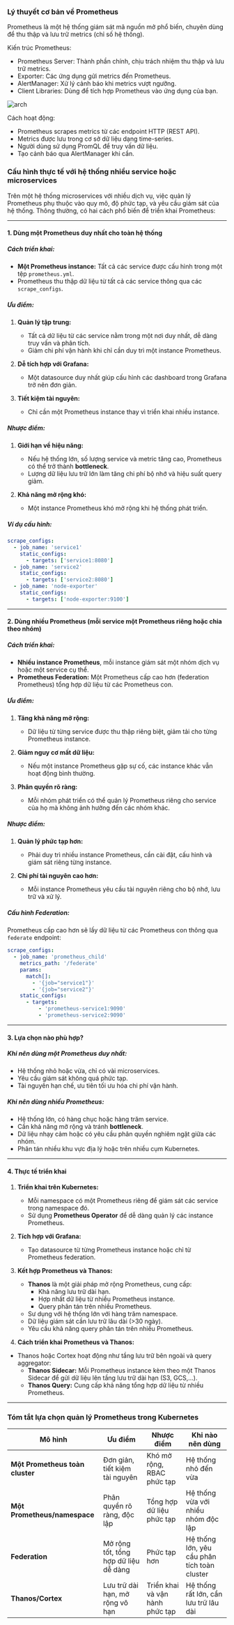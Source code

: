 ### Lý thuyết cơ bản về Prometheus

Prometheus là một hệ thống giám sát mã nguồn mở phổ biến, chuyên dùng để thu thập và lưu trữ metrics (chỉ số hệ thống).

Kiến trúc Prometheus:

- Prometheus Server: Thành phần chính, chịu trách nhiệm thu thập và lưu trữ metrics.
- Exporter: Các ứng dụng gửi metrics đến Prometheus.
- AlertManager: Xử lý cảnh báo khi metrics vượt ngưỡng.
- Client Libraries: Dùng để tích hợp Prometheus vào ứng dụng của bạn.

![arch](../Prometheus/assets/arch.png)

Cách hoạt động:
- Prometheus scrapes metrics từ các endpoint HTTP (REST API).
- Metrics được lưu trong cơ sở dữ liệu dạng time-series.
- Người dùng sử dụng PromQL để truy vấn dữ liệu.
- Tạo cảnh báo qua AlertManager khi cần.
  
### Cấu hình thực tế với hệ thống nhiều service hoặc microservices
Trên một hệ thống microservices với nhiều dịch vụ, việc quản lý Prometheus phụ thuộc vào quy mô, độ phức tạp, và yêu cầu giám sát của hệ thống. Thông thường, có hai cách phổ biến để triển khai Prometheus:

---

#### 1. Dùng một Prometheus duy nhất cho toàn hệ thống
##### Cách triển khai:
- **Một Prometheus instance:** Tất cả các service được cấu hình trong một tệp `prometheus.yml`.  
- Prometheus thu thập dữ liệu từ tất cả các service thông qua các `scrape_configs`.

##### Ưu điểm:
1. **Quản lý tập trung:**
   - Tất cả dữ liệu từ các service nằm trong một nơi duy nhất, dễ dàng truy vấn và phân tích.
   - Giảm chi phí vận hành khi chỉ cần duy trì một instance Prometheus.

2. **Dễ tích hợp với Grafana:**
   - Một datasource duy nhất giúp cấu hình các dashboard trong Grafana trở nên đơn giản.

3. **Tiết kiệm tài nguyên:**
   - Chỉ cần một Prometheus instance thay vì triển khai nhiều instance.

##### Nhược điểm:
1. **Giới hạn về hiệu năng:**
   - Nếu hệ thống lớn, số lượng service và metric tăng cao, Prometheus có thể trở thành **bottleneck**.
   - Lượng dữ liệu lưu trữ lớn làm tăng chi phí bộ nhớ và hiệu suất query giảm.

2. **Khả năng mở rộng khó:**
   - Một instance Prometheus khó mở rộng khi hệ thống phát triển.

##### Ví dụ cấu hình:
```yaml
scrape_configs:
  - job_name: 'service1'
    static_configs:
      - targets: ['service1:8080']
  - job_name: 'service2'
    static_configs:
      - targets: ['service2:8080']
  - job_name: 'node-exporter'
    static_configs:
      - targets: ['node-exporter:9100']
```

---

#### 2. Dùng nhiều Prometheus (mỗi service một Prometheus riêng hoặc chia theo nhóm)
##### Cách triển khai:
- **Nhiều instance Prometheus**, mỗi instance giám sát một nhóm dịch vụ hoặc một service cụ thể.  
- **Prometheus Federation:** Một Prometheus cấp cao hơn (federation Prometheus) tổng hợp dữ liệu từ các Prometheus con.

##### Ưu điểm:
1. **Tăng khả năng mở rộng:**
   - Dữ liệu từ từng service được thu thập riêng biệt, giảm tải cho từng Prometheus instance.

2. **Giảm nguy cơ mất dữ liệu:**
   - Nếu một instance Prometheus gặp sự cố, các instance khác vẫn hoạt động bình thường.

3. **Phân quyền rõ ràng:**
   - Mỗi nhóm phát triển có thể quản lý Prometheus riêng cho service của họ mà không ảnh hưởng đến các nhóm khác.

##### Nhược điểm:
1. **Quản lý phức tạp hơn:**
   - Phải duy trì nhiều instance Prometheus, cần cài đặt, cấu hình và giám sát riêng từng instance.

2. **Chi phí tài nguyên cao hơn:**
   - Mỗi instance Prometheus yêu cầu tài nguyên riêng cho bộ nhớ, lưu trữ và xử lý.

##### Cấu hình Federation:
Prometheus cấp cao hơn sẽ lấy dữ liệu từ các Prometheus con thông qua `federate` endpoint:
```yaml
scrape_configs:
  - job_name: 'prometheus_child'
    metrics_path: '/federate'
    params:
      match[]:
        - '{job="service1"}'
        - '{job="service2"}'
    static_configs:
      - targets:
          - 'prometheus-service1:9090'
          - 'prometheus-service2:9090'
```

---

#### 3. Lựa chọn nào phù hợp?

##### Khi nên dùng một Prometheus duy nhất:
- Hệ thống nhỏ hoặc vừa, chỉ có vài microservices.
- Yêu cầu giám sát không quá phức tạp.
- Tài nguyên hạn chế, ưu tiên tối ưu hóa chi phí vận hành.

##### Khi nên dùng nhiều Prometheus:
- Hệ thống lớn, có hàng chục hoặc hàng trăm service.
- Cần khả năng mở rộng và tránh **bottleneck**.
- Dữ liệu nhạy cảm hoặc có yêu cầu phân quyền nghiêm ngặt giữa các nhóm.
- Phân tán nhiều khu vực địa lý hoặc trên nhiều cụm Kubernetes.

---

#### 4. Thực tế triển khai
1. **Triển khai trên Kubernetes:**
   - Mỗi namespace có một Prometheus riêng để giám sát các service trong namespace đó.
   - Sử dụng **Prometheus Operator** để dễ dàng quản lý các instance Prometheus.

2. **Tích hợp với Grafana:**
   - Tạo datasource từ từng Prometheus instance hoặc chỉ từ Prometheus federation.

3. **Kết hợp Prometheus và Thanos:**
   - **Thanos** là một giải pháp mở rộng Prometheus, cung cấp:
     - Khả năng lưu trữ dài hạn.
     - Hợp nhất dữ liệu từ nhiều Prometheus instance.
     - Query phân tán trên nhiều Prometheus.
   - Sư dụng với hệ thống lớn với hàng trăm namespace.
   - Dữ liệu giám sát cần lưu trữ lâu dài (>30 ngày).
   - Yêu cầu khả năng query phân tán trên nhiều Prometheus.

4. **Cách triển khai Prometheus và Thanos:**
- Thanos hoặc Cortex hoạt động như tầng lưu trữ bên ngoài và query aggregator:
  - **Thanos Sidecar:** Mỗi Prometheus instance kèm theo một Thanos Sidecar để gửi dữ liệu lên tầng lưu trữ dài hạn (S3, GCS,...).
  - **Thanos Query:** Cung cấp khả năng tổng hợp dữ liệu từ nhiều Prometheus.

---

### **Tóm tắt lựa chọn quản lý Prometheus trong Kubernetes**
| Mô hình                         | Ưu điểm                               | Nhược điểm                      | Khi nào nên dùng                             |
| ------------------------------- | ------------------------------------- | ------------------------------- | -------------------------------------------- |
| **Một Prometheus toàn cluster** | Đơn giản, tiết kiệm tài nguyên        | Khó mở rộng, RBAC phức tạp      | Hệ thống nhỏ đến vừa                         |
| **Một Prometheus/namespace**    | Phân quyền rõ ràng, độc lập           | Tổng hợp dữ liệu phức tạp       | Hệ thống vừa với nhiều nhóm độc lập          |
| **Federation**                  | Mở rộng tốt, tổng hợp dữ liệu dễ dàng | Phức tạp hơn                    | Hệ thống lớn, yêu cầu phân tích toàn cluster |
| **Thanos/Cortex**               | Lưu trữ dài hạn, mở rộng vô hạn       | Triển khai và vận hành phức tạp | Hệ thống rất lớn, cần lưu trữ lâu dài        |

